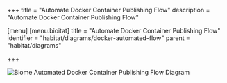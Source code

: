 +++
title = "Automate Docker Container Publishing Flow"
description = "Automate Docker Container Publishing Flow"

[menu]
  [menu.bioitat]
    title = "Automate Docker Container Publishing Flow"
    identifier = "habitat/diagrams/docker-automated-flow"
    parent = "habitat/diagrams"

+++

![Biome Automated Docker Container Publishing Flow Diagram](/images/infographics/biome-automated-docker-container-publishing-flow.png)

